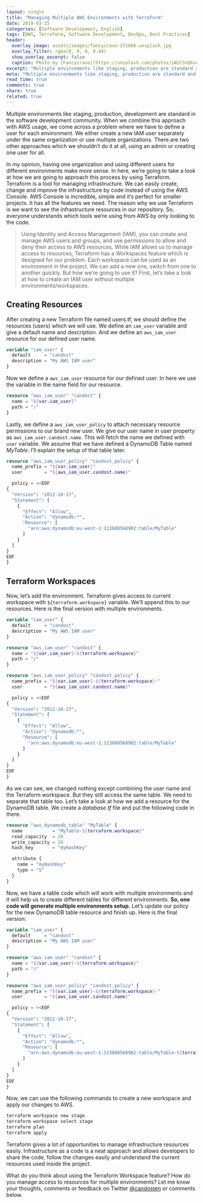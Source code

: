 ```yaml
---
layout: single
title: "Managing Multiple AWS Environments with Terraform"
date: 2019-03-25
categories: [Software Development, English]
tags: [AWS, Terraform, Software Development, DevOps, Best Practices]
header:
  overlay_image: assets/images/fancycrave-371066-unsplash.jpg
  overlay_filter: rgba(0, 0, 0, 0.44)
  show_overlay_excerpt: false
  caption: Photo by [Fancycrave](https://unsplash.com/photos/iWzC3nQXvAY) on [Unsplash](https://unsplash.com)
excerpt: "Multiple environments like staging, production are standard and when we use it with AWS, we face the problem of managing access to them."
meta: "Multiple environments like staging, production are standard and when we use it with AWS, we face the problem of managing access to them."
read_time: true
comments: true
share: true
related: true
---
```


Multiple environments like staging, production, development are standard in the software development community. When we combine this approach with AWS usage, we come across a problem where we have to define a user for each environment. We either create a new IAM user separately under the same organization or use multiple organizations. There are two other approaches which we shouldn’t do it at all, using an admin or creating one user for all.

In my opinion, having one organization and using different users for different environments make more sense. In here, we’re going to take a look at how we are going to approach this process by using Terraform. Terraform is a tool for managing infrastructure. We can easily create, change and improve the infrastructure by code instead of using the AWS Console. AWS Console is incredible, simple and it’s perfect for smaller projects. It has all the features we need. The reason why we use Terraform is we want to see the infrastructure resources in our repository. So, everyone understands which tools we’re using from AWS by only looking to the code.

> Using Identity and Access Management (IAM), you can create and manage AWS users and groups, and use permissions to allow and deny their access to AWS resources.
While IAM allows us to manage access to resources, Terraform has a Workspaces feature which is designed for our problem. Each workspace can be used as an environment in the project. We can add a new one, switch from one to another quickly. But how we’re going to use it? First, let’s take a look at how to create an IAM user without multiple environments/workspaces.

## Creating Resources

After creating a new Terraform file named users.tf, we should define the resources (users) which we will use. We define an `iam_user` variable and give a default name and description. And we define an `aws_iam_user` resource for our defined user name.

```terraform
variable "iam_user" {
  default     = "candost"
  description = "My AWS IAM user"
}
```

Now we define a `aws_iam_user` resource for our defined user. In here we use the variable in the name field for our resource.

```terraform
resource "aws_iam_user" "candost" {
  name = "${var.iam_user}"
  path = "/"
}
```

Lastly, we define a `aws_iam_user_policy` to attach necessary resource permissions to our brand new user. We give our user name in user property as `aws_iam_user.candost.name`. This will fetch the name we defined with `user` variable. We assume that we have defined a DynamoDB Table named _MyTable_. I’ll explain the setup of that table later.

```terraform
resource "aws_iam_user_policy" "candost_policy" {
  name_prefix = "${var.iam_user}"
  user        = "${aws_iam_user.candost.name}"

  policy = <<EOF
{
  "Version": "2012-10-17",
  "Statement": [
    {
      "Effect": "Allow",
      "Action": "dynamodb:*",
      "Resource": [
        "arn:aws:dynamodb:eu-west-1:113608568902:table/MyTable"
      ]
    }
  ]
}
EOF
}
```

## Terraform Workspaces

Now, let’s add the environment. Terraform gives access to current workspace with `${terraform.workspace}` variable. We’ll append this to our resources. Here is the final version with multiple environments.

```terraform
variable "iam_user" {
  default     = "candost"
  description = "My AWS IAM user"
}

resource "aws_iam_user" "candost" {
  name = "${var.iam_user}-${terraform.workspace}"
  path = "/"
}

resource "aws_iam_user_policy" "candost_policy" {
  name_prefix = "${var.iam_user}-${terraform.workspace}-"
  user        = "${aws_iam_user.candost.name}"

  policy = <<EOF
{
  "Version": "2012-10-17",
  "Statement": [
    {
      "Effect": "Allow",
      "Action": "dynamodb:*",
      "Resource": [
        "arn:aws:dynamodb:eu-west-1:113608568902:table/MyTable"
      ]
    }
  ]
}
EOF
}
```

As we can see, we changed nothing except combining the user name and the Terraform workspace. But they still access the same table. We need to separate that table too. Let’s take a look at how we add a resource for the DynamoDB table. We create a *database.tf* file and put the following code in there.

```terraform
resource "aws_dynamodb_table" "MyTable" {
  name           = "MyTable-${terraform.workspace}"
  read_capacity  = 20
  write_capacity = 20
  hash_key       = "myHashKey"

  attribute {
    name = "myHashKey"
    type = "S"
  }
}
```

Now, we have a table code which will work with multiple environments and it will help us to create different tables for different environments. **So, one code will generate multiple environments setup.** Let’s update our policy for the new DynamoDB table resource and finish up. Here is the final version:

```terraform
variable "iam_user" {
  default     = "candost"
  description = "My AWS IAM user"
}

resource "aws_iam_user" "candost" {
  name = "${var.iam_user}-${terraform.workspace}"
  path = "/"
}

resource "aws_iam_user_policy" "candost_policy" {
  name_prefix = "${var.iam_user}-${terraform.workspace}-"
  user        = "${aws_iam_user.candost.name}"

  policy = <<EOF
{
  "Version": "2012-10-17",
  "Statement": [
    {
      "Effect": "Allow",
      "Action": "dynamodb:*",
      "Resource": [
        "arn:aws:dynamodb:eu-west-1:113608568902:table/MyTable-${terraform.workspace}"
      ]
    }
  ]
}
EOF
}
```

Now, we can use the following commands to create a new workspace and apply our changes to AWS.

```bash
terraform workspace new stage
terraform workspace select stage
terraform plan
terraform apply
```

Terraform gives a lot of opportunities to manage infrastructure resources easily. Infrastructure as a code is a neat approach and allows developers to share the code, follow the changes easily and understand the current resources used inside the project.

What do you think about using the Terraform Workspace feature? How do you manage access to resources for multiple environments? Let me know your thoughts, comments or feedback on Twitter [@candosten](https://twitter.com/candosten) or comments below.

